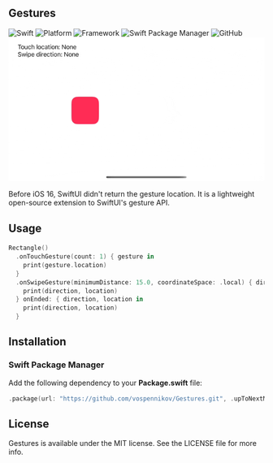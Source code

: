 ## Gestures
![Swift](https://img.shields.io/badge/Swift-5.8-orange?style=flat)
![Platform](https://img.shields.io/badge/Platform-iOS%2013-orange)
![Framework](https://img.shields.io/badge/Framework-SwiftUI-orange)
![Swift Package Manager](https://img.shields.io/badge/Swift_Package_Manager-compatible-orange?style=flat)
![GitHub](https://img.shields.io/badge/Licence-MIT-orange)
![Demo](Images/demo.gif)

Before iOS 16, SwiftUI didn't return the gesture location. It is a lightweight open-source extension to SwiftUI's gesture API.

## Usage
```swift
Rectangle()
  .onTouchGesture(count: 1) { gesture in
    print(gesture.location)
  }
  .onSwipeGesture(minimumDistance: 15.0, coordinateSpace: .local) { direction, location in
    print(direction, location)
  } onEnded: { direction, location in
    print(direction, location)
  }
```

## Installation
### Swift Package Manager
Add the following dependency to your **Package.swift** file:
```swift
.package(url: "https://github.com/vospennikov/Gestures.git", .upToNextMinor(from: "1.0.3"))
```

## License
Gestures is available under the MIT license. See the LICENSE file for more info.
